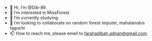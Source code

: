 - 👋 Hi, I’m @Dib-86
- 👀 I’m interested in MissForest
- 🌱 I’m currently studying
- 💞️ I’m looking to collaborate on random forest imputer, mahalanobis taguchi
- 📫 How to reach me, please email to farahadibah.adnan@gmail.com
<!---
Dib-86/Dib-86 is a ✨ special ✨ repository because its `README.md` (this file) appears on your GitHub profile.
You can click the Preview link to take a look at your changes.
--->
